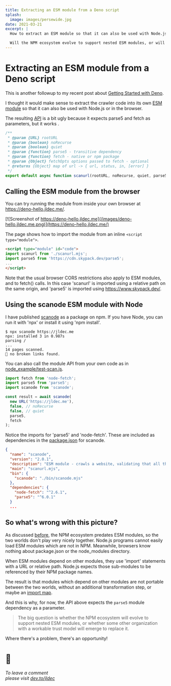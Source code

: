 ```yaml
---
title: Extracting an ESM module from a Deno script
splash:
  image: images/persewide.jpg
date: 2021-03-21
excerpt: |
  How to extract an ESM module so that it can also be used with Node.js or in the browser.

  Will the NPM ecosystem evolve to support nested ESM modules, or will some other organization, with a workable trust model, emerge to replace it?
---
```


# Extracting an ESM module from a Deno script

This is another followup to my recent post about [Getting Started with Deno](getting-started-with-deno).

I thought it would make sense to extract the crawler code into its own [ESM module](migrating-from-cjs-to-esm) so that it can also be used with Node.js or in the browser.

The resulting [API](https://github.com/jldec/deno-hello/blob/main/scanurl.mjs#L18) is a bit ugly because it expects parse5 and fetch as parameters, but it works  .

```js
/**
 * @param {URL} rootURL
 * @param {boolean} noRecurse
 * @param {boolean} quiet
 * @param {function} parse5 - transitive dependency
 * @param {function} fetch - native or npm package
 * @param {Object} fetchOpts options passed to fetch - optional
 * @returns {Object} map of url -> { url, status, in, [error] }
 */
export default async function scanurl(rootURL, noRecurse, quiet, parse5, fetch, fetchOpts) {
```

## Calling the ESM module from the browser

You can try running the module from inside your own browser at https://deno-hello.jldec.me/.

[![Screenshot of https://deno-hello.jldec.me](/images/deno-hello.jldec.me.png)](https://deno-hello.jldec.me/)

The page shows how to import the module from an inline `<script type="module">`.

```html
<script type="module" id="code">
import scanurl from './scanurl.mjs';
import parse5 from 'https://cdn.skypack.dev/parse5';
...
</script>
```

Note that the usual browser CORS restrictions also apply to ESM modules, and to fetch() calls. In this case 'scanurl' is imported using a relative path on the same origin, and 'parse5' is imported using https://www.skypack.dev/.

## Using the scanode ESM module with Node

I have published [scanode](https://www.npmjs.com/package/scanode) as a package on npm. If you have Node, you can run it with 'npx' or install it using 'npm install'.

```
$ npx scanode https://jldec.me
npx: installed 3 in 0.987s
parsing /
...
14 pages scanned.
🎉 no broken links found.
```

You can also call the module API from your own code as in [node_example/test-scan.js](https://github.com/jldec/deno-hello/blob/main/node_example/test-scan.js).

```js
import fetch from 'node-fetch';
import parse5 from 'parse5';
import scanode from 'scanode';

const result = await scanode(
  new URL('https://jldec.me'),
  false, // noRecurse
  false, // quiet
  parse5,
  fetch
);
```

Notice the imports for 'parse5' and 'node-fetch'. These are included as dependencies in the [package.json](https://github.com/jldec/deno-hello/blob/main/package.json#L9) for scanode.

```json
{
  "name": "scanode",
  "version": "2.0.1",
  "description": "ESM module - crawls a website, validating that all the links on the site which point to the same orgin can be fetched.",
  "main": "scanurl.mjs",
  "bin": {
    "scanode": "./bin/scanode.mjs"
  },
  "dependencies": {
    "node-fetch": "^2.6.1",
    "parse5": "^6.0.1"
  }
  ...
```

## So what's wrong with this picture?

As discussed [before](migrating-from-cjs-to-esm), the NPM ecosystem predates ESM modules, so the two worlds don't play very nicely together. Node.js programs cannot easily load ESM modules which are not in NPM. Meanwhile, browsers know nothing about package.json or the node_modules directory.

When ESM modules depend on other modules, they use 'import' statements with a URL or relative path. Node.js expects those sub-modules to be referenced by their NPM package names.

The result is that modules which depend on other modules are not portable between the two worlds, without an additional transformation step, or maybe an [import map](https://caniuse.com/import-maps).

And this is why, for now, the API above expects the `parse5` module dependency as a parameter.

> The big question is whether the NPM ecosystem will evolve to support nested ESM modules, or whether some other organization with a workable trust model will emerge to replace it.

Where there's a problem, there's an opportunity!

# 🚀

_To leave a comment  
please visit [dev.to/jldec](https://dev.to/jldec/extracting-an-esm-module-from-a-deno-script-28il)_











